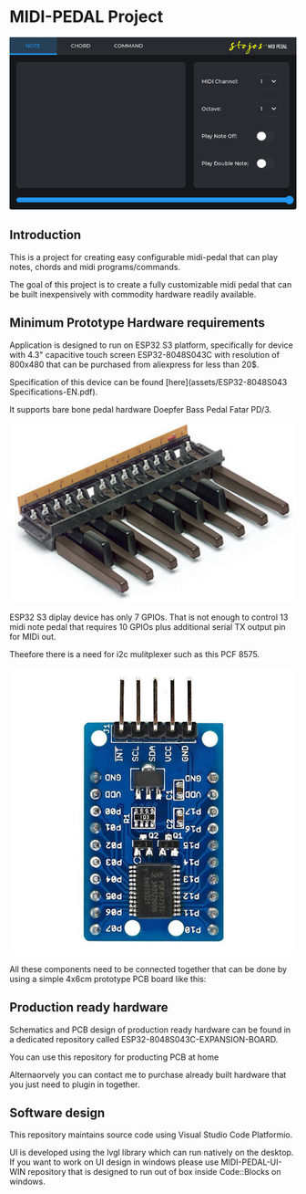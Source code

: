 # MIDI-PEDAL Project

![Application screenshot](/assets/images/screen-shot.png)

## Introduction

This is a project for creating easy configurable midi-pedal that can play notes, chords and midi programs/commands.

The goal of this project is to create a fully customizable midi pedal that can be built inexpensively  with commodity hardware readily available. 

## Minimum Prototype Hardware requirements

Application is designed to run on ESP32 S3 platform, specifically for device with 4.3" capacitive touch screen ESP32-8048S043C with resolution of 800x480 that can be purchased from aliexpress for less than 20$.

Specification of this device can be found [here](assets/ESP32-8048S043 Specifications-EN.pdf).

It supports bare bone pedal hardware Doepfer Bass Pedal Fatar PD/3.

![Doepfer fatar pd/3](/assets/images/doepfer-fatar-pd3.jpg)

ESP32 S3 diplay device has only 7 GPIOs. That is not enough to control 13 midi note pedal that requires 10 GPIOs plus additional serial TX output pin for MIDi out.

Theefore there is a need for i2c mulitplexer such as this PCF 8575.

![PCF8575](/assets/images/PCF-8575-i2c-expander.jpg)

All these components need to be connected together that can be done by using a simple 4x6cm prototype PCB board like this:



## Production ready  hardware 

Schematics and PCB design of production ready hardware can be found in a dedicated repository called ESP32-8048S043C-EXPANSION-BOARD. 

You can use this repository for producting PCB at home 

Alternaorvely you can contact me to purchase already built hardware that you just need to plugin in together.


## Software design

This repository maintains source code using Visual Studio Code Platformio.

UI is developed using the lvgl library which  can run natively on the desktop.
If you want to work on UI design in windows please use MIDI-PEDAL-UI-WIN repository that is designed to run out of box inside Code::Blocks on windows.


 




